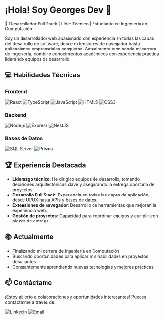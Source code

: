 # ¡Hola! Soy Georges Dev 👋

🚀 Desarrollador Full Stack | Líder Técnico | Estudiante de Ingeniería en Computación

Soy un desarrollador web apasionado con experiencia en todas las capas del desarrollo de software, desde extensiones de navegador hasta aplicaciones empresariales completas. Actualmente terminando mi carrera de ingeniería, combino conocimientos académicos con experiencia práctica liderando equipos de desarrollo.

## 💻 Habilidades Técnicas

### Frontend
![React](https://img.shields.io/badge/React-61DAFB.svg?logo=react&logoColor=black)
![TypeScript](https://img.shields.io/badge/TypeScript-3178C6.svg?logo=typescript&logoColor=white)
![JavaScript](https://img.shields.io/badge/JavaScript-F7DF1E.svg?logo=javascript&logoColor=black)
![HTML5](https://img.shields.io/badge/HTML5-E34F26.svg?logo=html5&logoColor=white)
![CSS3](https://img.shields.io/badge/CSS3-1572B6.svg?logo=css3&logoColor=white)

### Backend
![Node.js](https://img.shields.io/badge/Node.js-339933.svg?logo=node.js&logoColor=white)
![Express](https://img.shields.io/badge/Express-000000.svg?logo=express&logoColor=white)
![NestJS](https://img.shields.io/badge/NestJS-E0234E.svg?logo=nestjs&logoColor=white)

### Bases de Datos
![SQL Server](https://img.shields.io/badge/SQL%20Server-CC2927.svg?logo=microsoftsqlserver&logoColor=white)
![Prisma](https://img.shields.io/badge/Prisma-2D3748.svg?logo=prisma&logoColor=white)

## 🏆 Experiencia Destacada

- **Liderazgo técnico**: He dirigido equipos de desarrollo, tomando decisiones arquitectónicas clave y asegurando la entrega oportuna de proyectos.
- **Desarrollo Full Stack**: Experiencia en todas las capas de aplicación, desde UI/UX hasta APIs y bases de datos.
- **Extensiones de navegador**: Desarrollo de herramientas que mejoran la experiencia web.
- **Gestión de proyectos**: Capacidad para coordinar equipos y cumplir con plazos de entrega.

## 📚 Actualmente

- Finalizando mi carrera de Ingeniería en Computación
- Buscando oportunidades para aplicar mis habilidades en proyectos desafiantes
- Constantemente aprendiendo nuevas tecnologías y mejores prácticas

## 📫 Contáctame

¡Estoy abierto a colaboraciones y oportunidades interesantes! Puedes contactarme a través de:

[![LinkedIn](https://img.shields.io/badge/LinkedIn-0A66C2.svg?logo=linkedin&logoColor=white)](www.linkedin.com/in/jorge-inostroza-2119a1240)
[![Email](https://img.shields.io/badge/Email-D14836.svg?logo=gmail&logoColor=white)](jorge.inostrozavlrl@uanl.edu.mx)
